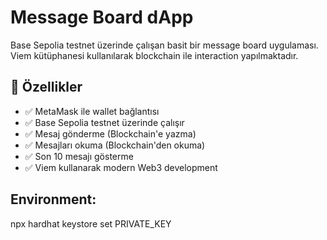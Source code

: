 # Message Board dApp

Base Sepolia testnet üzerinde çalışan basit bir message board uygulaması. Viem kütüphanesi kullanılarak blockchain ile interaction yapılmaktadır.

## 🎯 Özellikler

- ✅ MetaMask ile wallet bağlantısı
- ✅ Base Sepolia testnet üzerinde çalışır
- ✅ Mesaj gönderme (Blockchain'e yazma)
- ✅ Mesajları okuma (Blockchain'den okuma)
- ✅ Son 10 mesajı gösterme
- ✅ Viem kullanarak modern Web3 development

## Environment:

npx hardhat keystore set PRIVATE_KEY
